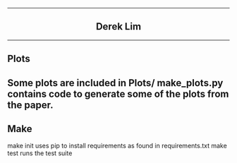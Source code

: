 -----
## <center> Derek Lim </center>
-----
## Plots 
Some plots are included in Plots/
make_plots.py contains code to generate some of the plots from the paper.
----
## Make
make init uses pip to install requirements as found in requirements.txt
make test runs the test suite
